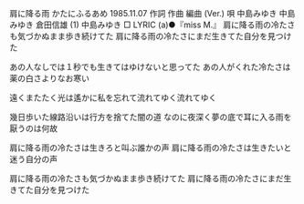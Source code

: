 肩に降る雨
かたにふるあめ
1985.11.07
作詞  作曲  編曲 (Ver.)   唄
中島みゆき   中島みゆき   倉田信雄 (1)
中島みゆき
□ LYRIC (a)●『miss M.』
肩に降る雨の冷たさも気づかぬまま歩き続けてた
肩に降る雨の冷たさにまだ生きてた自分を見つけた

あの人なしでは１秒でも生きてはゆけないと思ってた
あの人がくれた冷たさは薬の白さよりなお寒い

遠くまたたく光は遙かに私を忘れて流れてゆく流れてゆく

幾日歩いた線路沿いは行方を捨てた闇の道
なのに夜深く夢の底で耳に入る雨を厭うのは何故

肩に降る雨の冷たさは生きろと叫ぶ誰かの声
肩に降る雨の冷たさは生きたいと迷う自分の声

肩に降る雨の冷たさも気づかぬまま歩き続けてた
肩に降る雨の冷たさにまだ生きてた自分を見つけた